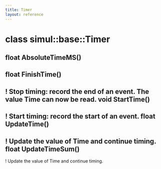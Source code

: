 ```yaml
---
title: Timer
layout: reference
---
```

class simul::base::Timer
===
float AbsoluteTimeMS()
------

float FinishTime()
------

! Stop timing: record the end of an event. The value Time can now be read.
void StartTime()
------

! Start timing: record the start of an event.
float UpdateTime()
------

! Update the value of Time and continue timing.
float UpdateTimeSum()
------

! Update the value of Time and continue timing.
